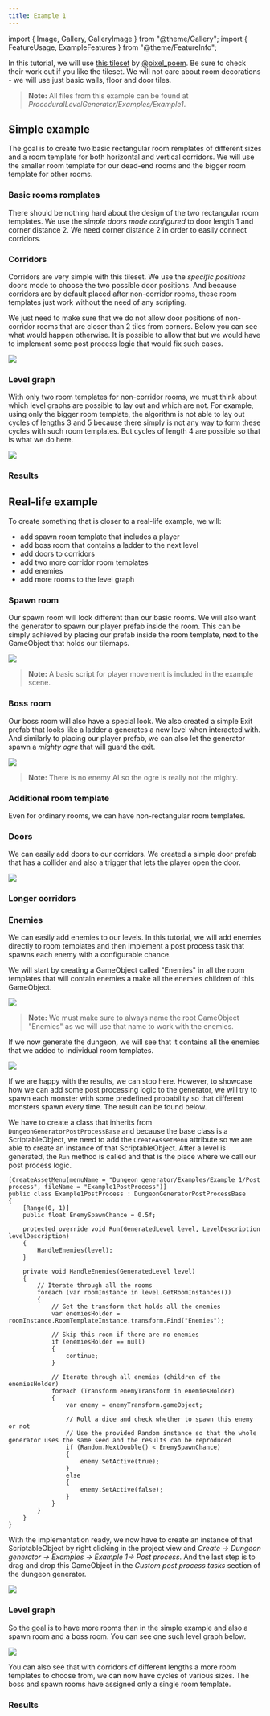 ```yaml
---
title: Example 1
---
```


import { Image, Gallery, GalleryImage } from "@theme/Gallery";
import { FeatureUsage, ExampleFeatures } from "@theme/FeatureInfo";

In this tutorial, we will use [this tileset](https://pixel-poem.itch.io/dungeon-assetpuck) by [@pixel_poem](https://twitter.com/pixel_poem). Be sure to check their work out if you like the tileset. We will not care about room decorations - we will use just basic walls, floor and  door tiles. 

<Gallery cols={2} fixedHeight>
    <GalleryImage src="img/v2/examples/example1_result1.png" caption="Simple example" />
    <GalleryImage src="img/v2/examples/example1_result_reallife1.png" caption="Real-life example" />
</Gallery>

> **Note:** All files from this example can be found at *ProceduralLevelGenerator/Examples/Example1*.

<ExampleFeatures id="example-1" />

## Simple example

The goal is to create two basic rectangular room remplates of different sizes and a room template for both horizontal and vertical corridors. We will use the smaller room template for our dead-end rooms and the bigger room template for other rooms.

### Basic rooms romplates

There should be nothing hard about the design of the two rectangular room templates. We use the *simple doors mode configured* to door length 1 and corner distance 2. We need corner distance 2 in order to easily connect corridors.

<Gallery cols={2} fixedHeight>
    <GalleryImage src="img/v2/examples/example1_room1.png" caption="Bigger room" />
    <GalleryImage src="img/v2/examples/example1_room2.png" caption="Smaller room" />
</Gallery>

### Corridors

Corridors are very simple with this tileset. We use the *specific positions* doors mode to choose the two possible door positions. And because corridors are by default placed after non-corridor rooms, these room templates just work without the need of any scripting.

<Gallery cols={2} fixedHeight>
    <GalleryImage src="img/original/example1_corridor_horizontal.png" caption="Horizontal corridor" />
    <GalleryImage src="img/original/example1_corridor_vertical.png" caption="Vertical corridor" />
</Gallery>

We just need to make sure that we do not allow door positions of non-corridor rooms that are closer than 2 tiles from corners. Below you can see what would happen otherwise. It is possible to allow that but we would have to implement some post process logic that would fix such cases.

<Image src="img/original/example1_wrong_corridor.png" caption="Incorrect corridor connection" />

### Level graph

With only two room templates for non-corridor rooms, we must think about which level graphs are possible to lay out and which are not. For example, using only the bigger room template, the algorithm is not able to lay out cycles of lengths 3 and 5 because there simply is not any way to form these cycles with such room templates. But cycles of length 4 are possible so that is what we do here.

<Image src="img/v2/examples/example1_level_graph1.png" caption="Level graph" />

### Results

<Gallery cols={2} fixedHeight>
    <GalleryImage src="img/v2/examples/example1_result2.png" caption="Example result" />
    <GalleryImage src="img/v2/examples/example1_result3.png" caption="Example result" />
</Gallery>

## Real-life example

To create something that is closer to a real-life example, we will:
- add spawn room template that includes a player
- add boss room that contains a ladder to the next level
- add doors to corridors
- add two more corridor room templates
- add enemies
- add more rooms to the level graph

### Spawn room

Our spawn room will look different than our basic rooms. We will also want the generator to spawn our player prefab inside the room. This can be simply achieved by placing our prefab inside the room template, next to the GameObject that holds our tilemaps.

<Image src="img/v2/examples/example1_spawn.png" caption="Spawn room with player prefab" />

> **Note:** A basic script for player movement is included in the example scene.

### Boss room

Our boss room will also have a special look. We also created a simple Exit prefab that looks like a ladder a generates a new level when interacted with. And similarly to placing our player prefab, we can also let the generator spawn a *mighty ogre* that will guard the exit.

<Image src="img/v2/examples/example1_boss.png" caption="Boss room template with exit prefab" />

> **Note:** There is no enemy AI so the ogre is really not the mighty.

### Additional room template

Even for ordinary rooms, we can have non-rectangular room templates.

<Gallery cols={2} fixedHeight>
    <GalleryImage src="img/original/example1_room3.png" caption="Additional room tempalte" />
</Gallery>

### Doors

We can easily add doors to our corridors. We created a simple door prefab that has a collider and also a trigger that lets the player open the door.

<Image src="img/v2/examples/example1_corridor_doors.png" caption="Corridor with doors" />

### Longer corridors

<Gallery cols={2} fixedHeight>
    <GalleryImage src="img/v2/examples/example1_corridor_horizontal2.png" caption="Longer horizontal corridor" />
    <GalleryImage src="img/v2/examples/example1_corridor_vertical2.png" caption="Longer vertical corridor" />
</Gallery>

### Enemies

We can easily add enemies to our levels. In this tutorial, we will add enemies directly to room templates and then implement a post process task that spawns each enemy with a configurable chance. 

We will start by creating a GameObject called "Enemies" in all the room templates that will contain enemies a make all the enemies children of this GameObject.

<Image src="img/v2/examples/example1/room_with_monsters.png" caption="Enemies added to the room template" />

> **Note:** We must make sure to always name the root GameObject "Enemies" as we will use that name to work with the enemies.

If we now generate the dungeon, we will see that it contains all the enemies that we added to individual room templates.

<Image src="img/v2/examples/example1/dungeon_with_monsters.png" caption="Dungeon with monsters" />

If we are happy with the results, we can stop here. However, to showcase how we can add some post processing logic to the generator, we will try to spawn each monster with some predefined probability so that different monsters spawn every time. The result can be found below.

We have to create a class that inherits from `DungeonGeneratorPostProcessBase` and because the base class is a ScriptableObject, we need to add the `CreateAssetMenu` attribute so we are able to create an instance of that ScriptableObject. After a level is generated, the `Run` method is called and that is the place where we call our post process logic.

    [CreateAssetMenu(menuName = "Dungeon generator/Examples/Example 1/Post process", fileName = "Example1PostProcess")]
    public class Example1PostProcess : DungeonGeneratorPostProcessBase
    {
        [Range(0, 1)]
        public float EnemySpawnChance = 0.5f;

        protected override void Run(GeneratedLevel level, LevelDescription levelDescription)
        { 
            HandleEnemies(level);
        }

        private void HandleEnemies(GeneratedLevel level)
        {
            // Iterate through all the rooms
            foreach (var roomInstance in level.GetRoomInstances())
            {
                // Get the transform that holds all the enemies
                var enemiesHolder = roomInstance.RoomTemplateInstance.transform.Find("Enemies");

                // Skip this room if there are no enemies
                if (enemiesHolder == null)
                {
                    continue;
                }

                // Iterate through all enemies (children of the enemiesHolder)
                foreach (Transform enemyTransform in enemiesHolder)
                {
                    var enemy = enemyTransform.gameObject;

                    // Roll a dice and check whether to spawn this enemy or not
                    // Use the provided Random instance so that the whole generator uses the same seed and the results can be reproduced
                    if (Random.NextDouble() < EnemySpawnChance)
                    {
                        enemy.SetActive(true);
                    }
                    else
                    {
                        enemy.SetActive(false);
                    }
                }
            }
        }
    }

With the implementation ready, we now have to create an instance of that ScriptableObject by right clicking in the project view and *Create -> Dungeon generator -> Examples -> Example 1-> Post process*. And the last step is to drag and drop this GameObject in the *Custom post process tasks* section of the dungeon generator.

<Image src="img/v2/examples/example1/custom_post_process.png" caption="Add the ScriptableObject to the Custom post process tasks array" />

### Level graph

So the goal is to have more rooms than in the simple example and also a spawn room and a boss room. You can see one such level graph below.

<Image src="img/v2/examples/example1_level_graph2.png" caption="Level graph" />

You can also see that with corridors of different lengths a more room templates to choose from, we can now have cycles of various sizes. The boss and spawn rooms have assigned only a single room template.

### Results

<Gallery cols={2} fixedHeight>
    <GalleryImage src="img/v2/examples/example1_result_reallife2.png" caption="Example result" />
    <GalleryImage src="img/v2/examples/example1_result_reallife3.png" caption="Example result" />
    <GalleryImage src="img/v2/examples/example1_result_reallife4.png" caption="Example result with enemies" />
    <GalleryImage src="img/v2/examples/example1_result_reallife5.png" caption="Example result with enemies" />
</Gallery>

